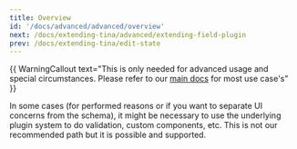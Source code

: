 ```yaml
---
title: Overview
id: '/docs/advanced/advanced/overview'
next: /docs/extending-tina/advanced/extending-field-plugin
prev: /docs/extending-tina/edit-state
---
```


{{ WarningCallout text="This is only needed for advanced usage and special circumstances. Please refer to our [main docs](/docs/extending-tina/overview)  for most use case's" }}

In some cases (for performed reasons or if you want to separate UI concerns from the schema), it might be necessary to use the underlying plugin system to do validation, custom components, etc. This is not our recommended path but it is possible and supported.

